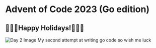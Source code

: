 # Advent of Code 2023 (Go edition)
## 🎄🎅🕎Happy Holidays!🕎🎅🎄
![Day 2 Image]("./Day2.png")
My second attempt at writing go code so wish me luck
